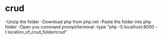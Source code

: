 # crud
-Unzip the folder
-Download php from php.net
-Paste the folder into php folder
-Open you command prompt/terminal
-type "php -S localhost:8000 -t location_of_crud_folder/crud"
